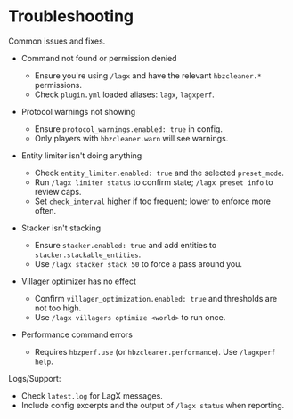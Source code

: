 # Troubleshooting

Common issues and fixes.

- Command not found or permission denied
  - Ensure you're using `/lagx` and have the relevant `hbzcleaner.*` permissions.
  - Check `plugin.yml` loaded aliases: `lagx`, `lagxperf`.

- Protocol warnings not showing
  - Ensure `protocol_warnings.enabled: true` in config.
  - Only players with `hbzcleaner.warn` will see warnings.

- Entity limiter isn't doing anything
  - Check `entity_limiter.enabled: true` and the selected `preset_mode`.
  - Run `/lagx limiter status` to confirm state; `/lagx preset info` to review caps.
  - Set `check_interval` higher if too frequent; lower to enforce more often.

- Stacker isn't stacking
  - Ensure `stacker.enabled: true` and add entities to `stacker.stackable_entities`.
  - Use `/lagx stacker stack 50` to force a pass around you.

- Villager optimizer has no effect
  - Confirm `villager_optimization.enabled: true` and thresholds are not too high.
  - Use `/lagx villagers optimize <world>` to run once.

- Performance command errors
  - Requires `hbzperf.use` (or `hbzcleaner.performance`). Use `/lagxperf help`.

Logs/Support:

- Check `latest.log` for LagX messages.
- Include config excerpts and the output of `/lagx status` when reporting.
